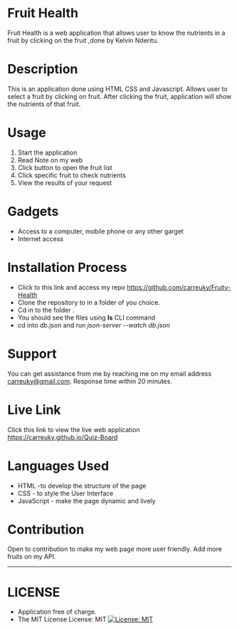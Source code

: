 # Fruit Health

Fruit Health is a web application that allows user to know  the  nutrients in a fruit by clicking on the fruit ,done by Kelvin Nderitu.

# Description
This is an application done using HTML CSS and Javascript. Allows user to select a fruit  by clicking on fruit. After clicking the fruit, application will show the nutrients of that fruit.

# Usage

1. Start the application
2. Read Note on my web
3. Click button to open the fruit list
4. Click specific fruit to check nutrients
5. View the results of your request
# Gadgets 
* Access to  a computer, mobile phone or any other garget
 * Internet access
# Installation Process
* Click to this link and access my repo https://github.com/carreuky/Fruity-Health
* Clone the repository  to in a folder of you choice.
* Cd in to the folder .
* You should see the files using **ls** CLI command  
* cd into db.json and run   _json-server --watch db.json_
# Support
You can get assistance from me by reaching me on my email address carreuky@gmail.com. Response time within 20 minutes.

# Live Link
Click this link to view the live web application https://carreuky.github.io/Quiz-Board
# Languages Used
* HTML -to develop the structure of the page
* CSS - to style the User Interface
* JavaScript - make the page dynamic and lively
# Contribution
Open to contribution to make my web page more user friendly. Add more fruits on my API.
****
# LICENSE
* Application free of charge.
* The MIT License
License: MIT
[![License: MIT](https://img.shields.io/badge/License-MIT-yellow.svg)](https://opensource.org/licenses/MIT)